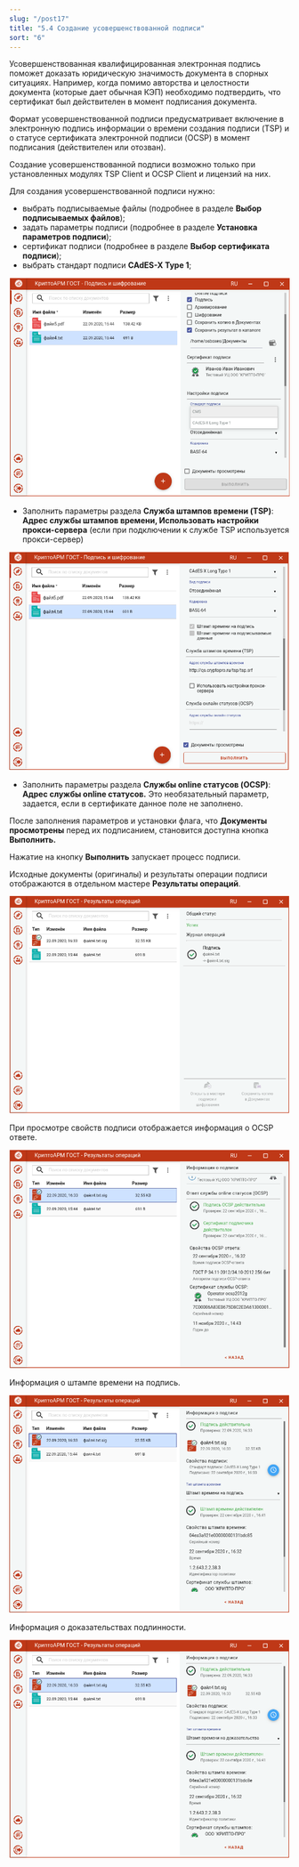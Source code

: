 ```yaml
---
slug: "/post17"
title: "5.4	Создание усовершенствованной подписи"
sort: "6"
---
```


Усовершенствованная квалифицированная электронная подпись поможет доказать юридическую значимость документа в спорных ситуациях. Например, когда помимо авторства и целостности документа (которые дает обычная КЭП) необходимо подтвердить, что сертификат был действителен в момент подписания документа.

Формат усовершенствованной подписи предусматривает включение в электронную подпись информации о времени создания подписи (TSP) и о статусе сертификата электронной подписи (OCSP) в момент подписания (действителен или отозван).

Создание усовершенствованной подписи возможно только при установленных модулях TSP Client и OCSP Client и лицензий на них.

Для создания усовершенствованной подписи нужно:
-  выбрать подписываемые файлы (подробнее в разделе **Выбор подписываемых файлов**);
-  задать параметры подписи (подробнее в разделе **Установка параметров подписи**);
-  сертификат подписи (подробнее в разделе **Выбор сертификата подписи**);
-  выбрать стандарт подписи **CAdES-X Type 1**;

![cades.png](./images/cades.png "Cтандарт подписи CAdES-X Type 1")

-   Заполнить параметры раздела **Служба штампов времени (TSP)**: **Адрес  службы штампов времени, Использовать настройки прокси-сервера** (если при     подключении к службе TSP используется прокси-сервер)

![cades-settings.png](./images/cades-settings.png "Параметры службы штампов времени")

-   Заполнить параметры раздела **Службы online статусов (OCSP)**: **Адрес службы online статусов.** Это необязательный параметр, задается, если в сертификате данное поле не заполнено.

После заполнения параметров и установки флага, что **Документы просмотрены** перед их подписанием, становится доступна кнопка **Выполнить.**

Нажатие на кнопку **Выполнить** запускает процесс подписи.

Исходные документы (оригиналы) и результаты операции подписи отображаются в отдельном мастере **Результаты операций**.

![cades-result.png](./images/cades-result.png "Результаты операций подписи")

При просмотре свойств подписи отображается информация о OCSP ответе.

![cades-info.png](./images/cades-info.png "Информация об OCSP ответе при просмотре подписи")

Информация о штампе времени на подпись.

![tsp-info-sign.png](./images/tsp-info-sign.png "Информация об штампе времени на подпись")

Информация о доказательствах подлинности.

![tsp-info-proof.png](./images/tsp-info-proof.png "Информация о доказательствах подлинности")

